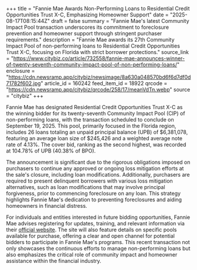 +++
title = "Fannie Mae Awards Non-Performing Loans to Residential Credit Opportunities Trust X-C, Emphasizing Homeowner Support"
date = "2025-08-17T08:15:44Z"
draft = false
summary = "Fannie Mae's latest Community Impact Pool transaction underscores its commitment to foreclosure prevention and homeowner support through stringent purchaser requirements."
description = "Fannie Mae awards its 27th Community Impact Pool of non-performing loans to Residential Credit Opportunities Trust X-C, focusing on Florida with strict borrower protections."
source_link = "https://www.citybiz.co/article/732558/fannie-mae-announces-winner-of-twenty-seventh-community-impact-pool-of-non-performing-loans/"
enclosure = "https://cdn.newsramp.app/citybiz/newsimage/8a630a048570bd6f6d7df0d71782f602.jpg"
article_id = 160242
feed_item_id = 18922
qrcode = "https://cdn.newsramp.app/citybiz/qrcode/258/17/meanVdTn.webp"
source = "citybiz"
+++

<p>Fannie Mae has designated Residential Credit Opportunities Trust X-C as the winning bidder for its twenty-seventh Community Impact Pool (CIP) of non-performing loans, with the transaction scheduled to conclude on September 19, 2025. This pool, primarily focused in the Florida region, includes 26 loans totaling an unpaid principal balance (UPB) of $6,381,078, featuring an average loan size of $245,426 and a weighted average note rate of 4.13%. The cover bid, ranking as the second highest, was recorded at 104.78% of UPB (40.38% of BPO).</p><p>The announcement is significant due to the rigorous obligations imposed on purchasers to continue any approved or ongoing loss mitigation efforts at the sale's closure, including loan modifications. Additionally, purchasers are required to present delinquent borrowers with various loss mitigation alternatives, such as loan modifications that may involve principal forgiveness, prior to commencing foreclosure on any loan. This strategy highlights Fannie Mae's dedication to preventing foreclosures and aiding homeowners in financial distress.</p><p>For individuals and entities interested in future bidding opportunities, Fannie Mae advises registering for updates, training, and relevant information via their <a href='https://www.fanniemae.com' rel='nofollow' target='_blank'>official website</a>. The site will also feature details on specific pools available for purchase, offering a clear and open channel for potential bidders to participate in Fannie Mae's programs. This recent transaction not only showcases the continuous efforts to manage non-performing loans but also emphasizes the critical role of community impact and homeowner assistance within the financial industry.</p>